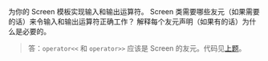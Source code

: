 为你的 Screen 模板实现输入和输出运算符。
Screen 类需要哪些友元（如果需要的话）来令输入和输出运算符正确工作？
解释每个友元声明（如果有的话）为什么是必要的。

> 答：`operator<<` 和 `operator>>` 应该是 Screen 的友元。代码见[上题](./quiz_16.14.cpp)。
